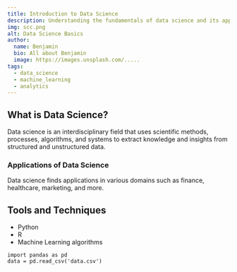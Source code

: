 ```yaml
---
title: Introduction to Data Science
description: Understanding the fundamentals of data science and its applications
img: scc.png
alt: Data Science Basics
author:
  name: Benjamin
  bio: All about Benjamin
  image: https://images.unsplash.com/.....
tags: 
  - data_science
  - machine_learning
  - analytics
---
```


## What is Data Science?

Data science is an interdisciplinary field that uses scientific methods, processes, algorithms, and systems to extract knowledge and insights from structured and unstructured data.

### Applications of Data Science

Data science finds applications in various domains such as finance, healthcare, marketing, and more.

## Tools and Techniques

- Python
- R
- Machine Learning algorithms

```python[data-science-basics.md]
import pandas as pd
data = pd.read_csv('data.csv')
```

<info-box>
  <template #info-box>
    Dive deeper into data science with hands-on projects and tutorials.
  </template>
</info-box>
